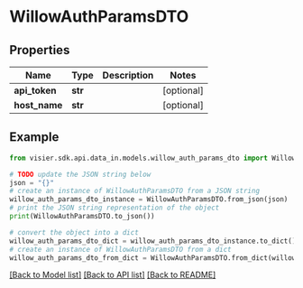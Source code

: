 # WillowAuthParamsDTO


## Properties

Name | Type | Description | Notes
------------ | ------------- | ------------- | -------------
**api_token** | **str** |  | [optional] 
**host_name** | **str** |  | [optional] 

## Example

```python
from visier.sdk.api.data_in.models.willow_auth_params_dto import WillowAuthParamsDTO

# TODO update the JSON string below
json = "{}"
# create an instance of WillowAuthParamsDTO from a JSON string
willow_auth_params_dto_instance = WillowAuthParamsDTO.from_json(json)
# print the JSON string representation of the object
print(WillowAuthParamsDTO.to_json())

# convert the object into a dict
willow_auth_params_dto_dict = willow_auth_params_dto_instance.to_dict()
# create an instance of WillowAuthParamsDTO from a dict
willow_auth_params_dto_from_dict = WillowAuthParamsDTO.from_dict(willow_auth_params_dto_dict)
```
[[Back to Model list]](../README.md#documentation-for-models) [[Back to API list]](../README.md#documentation-for-api-endpoints) [[Back to README]](../README.md)


